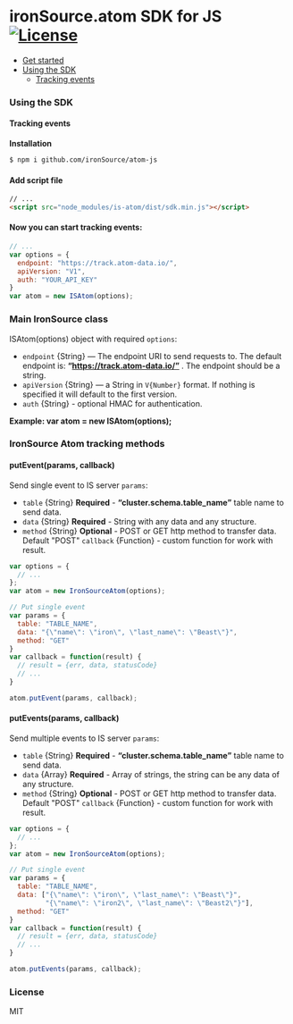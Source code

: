# ironSource.atom SDK for JS [![License][license-image]][license-url]

- [Get started](https://atom.ironsrc.com/#/signup)
- [Using the SDK](#using-the-sdk)
  - [Tracking events](#tracking-event)

### Using the SDK

#### Tracking events
__Installation__
```sh
$ npm i github.com/ironSource/atom-js
```
#### Add script file
```html
// ...
<script src="node_modules/is-atom/dist/sdk.min.js"></script>
```

#### Now you can start tracking events:
```js
// ...
var options = {
  endpoint: "https://track.atom-data.io/",
  apiVersion: "V1",
  auth: "YOUR_API_KEY"
}
var atom = new ISAtom(options);
```
### Main IronSource class
ISAtom(options) object with required `options`:
  * `endpoint` {String} — The endpoint URI to send requests to. The default endpoint is: **“https://track.atom-data.io/”** .  The endpoint should be a string.
  * `apiVersion` {String} —  a String in `V{Number}` format. If nothing is specified it will default to the first version.
  * `auth` {String} - optional HMAC for authentication.

**Example: var atom = new ISAtom(options);**

### IronSource Atom tracking methods
#### putEvent(params, callback)
Send single event to IS server
`params`:
  * `table` {String} **Required** - **“cluster.schema.table_name”** table name to send data.
  * `data` {String} **Required** - String with any data and any structure.
  * `method` {String} **Optional** - POST or GET http method to transfer data. Default "POST"
`callback` {Function} - custom function for work with result.
```js
var options = {
  // ...
};
var atom = new IronSourceAtom(options);

// Put single event
var params = {
  table: "TABLE_NAME",
  data: "{\"name\": \"iron\", \"last_name\": \"Beast\"}",
  method: "GET"
}
var callback = function(result) {
  // result = {err, data, statusCode}
  // ...
}

atom.putEvent(params, callback);
```

#### putEvents(params, callback)
Send multiple events to IS server
`params`:
  * `table` {String} **Required** - **“cluster.schema.table_name”** table name to send data.
  * `data` {Array} **Required** - Array of strings, the string can be any data of any structure.
  * `method` {String} **Optional** - POST or GET http method to transfer data. Default "POST"
`callback` {Function} - custom function for work with result.
```js
var options = {
  // ...
};
var atom = new IronSourceAtom(options);

// Put single event
var params = {
  table: "TABLE_NAME",
  data: ["{\"name\": \"iron\", \"last_name\": \"Beast\"}",
         "{\"name\": \"iron2\", \"last_name\": \"Beast2\"}"],
  method: "GET"
}
var callback = function(result) {
  // result = {err, data, statusCode}
  // ...
}

atom.putEvents(params, callback);
```


### License
MIT

[license-image]: https://img.shields.io/badge/license-MIT-blue.svg?style=flat-square
[license-url]: LICENSE
